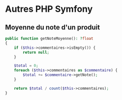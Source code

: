 # Autres PHP Symfony

## Moyenne du note d'un produit

```php
public function getNoteMoyenne(): ?float
{
    if ($this->commentaires->isEmpty()) {
        return null;
    }

    $total = 0;
    foreach ($this->commentaires as $commentaire) {
        $total += $commentaire->getNote();
    }

    return $total / count($this->commentaires);
}
```
